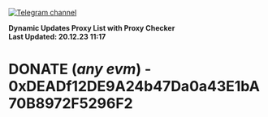 [![Telegram channel](https://img.shields.io/endpoint?url=https://runkit.io/damiankrawczyk/telegram-badge/branches/master?url=https://t.me/n4z4v0d)](https://t.me/n4z4v0d) 

**Dynamic Updates Proxy List with Proxy Checker**  
**Last Updated: 20.12.23 11:17**

# DONATE (_any evm_) - 0xDEADf12DE9A24b47Da0a43E1bA70B8972F5296F2

